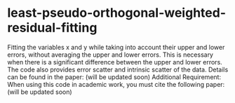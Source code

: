 # least-pseudo-orthogonal-weighted-residual-fitting
Fitting the variables x and y while taking into account their upper and lower errors, without averaging the upper and lower errors. This is necessary when there is a significant difference between the upper and lower errors.
The code also provides error scatter and intrinsic scatter of the data. Details can be found in the paper: (will be updated soon)
Additional Requirement:  
When using this code in academic work, you must cite the following paper:  (will be updated soon)
